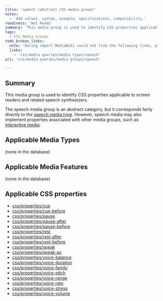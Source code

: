 ```yaml
---
title: 'speech (abstract CSS media group)'
notes:
  - 'Add values, syntax, example, specifications, compatibility.'
readiness: 'Not Ready'
summary: 'This media group is used to identify CSS properties applicable to screen readers and related speech synthesizers.'
tags:
  - CSS_Media_Groups
todo_broken_links:
  note: 'During import MediaWiki could not find the following links, please fix and adjust this list.'
  links:
    - 'css/media queries/media types/speech'
uri: 'css/media queries/media groups/speech'

---
```

## Summary

This media group is used to identify CSS properties applicable to screen readers and related speech synthesizers.

The speech media group is an abstract category, but it corresponds fairly directly to the [speech media type](/w/index.php?title=css/media_queries/media_types/speech&action=edit&redlink=1). However, speech media may also implement properties associated with other media groups, such as [interactive media](/css/media_queries/media_groups/interactive).

## Applicable Media Types

(none in the database)

## Applicable Media Features

(none in the database)

## Applicable CSS properties

-   [css/properties/cue](/css/properties/cue)
-   [css/properties/cue-before](/css/properties/cue-before)
-   [css/properties/pause](/css/properties/pause)
-   [css/properties/pause-after](/css/properties/pause-after)
-   [css/properties/pause-before](/css/properties/pause-before)
-   [css/properties/rest](/css/properties/rest)
-   [css/properties/rest-after](/css/properties/rest-after)
-   [css/properties/rest-before](/css/properties/rest-before)
-   [css/properties/speak](/css/properties/speak)
-   [css/properties/speak-as](/css/properties/speak-as)
-   [css/properties/voice-balance](/css/properties/voice-balance)
-   [css/properties/voice-duration](/css/properties/voice-duration)
-   [css/properties/voice-family](/css/properties/voice-family)
-   [css/properties/voice-pitch](/css/properties/voice-pitch)
-   [css/properties/voice-range](/css/properties/voice-range)
-   [css/properties/voice-rate](/css/properties/voice-rate)
-   [css/properties/voice-stress](/css/properties/voice-stress)
-   [css/properties/voice-volume](/css/properties/voice-volume)


